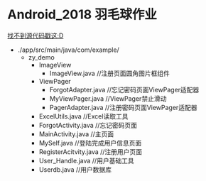 Android_2018 羽毛球作业
======================
[找不到源代码戳这:D](https://github.com/814792647/Android_2018_zydemo/tree/master/app/src/main/java/com/example/com/zy_demo)
* ./app/src/main/java/com/example/
	* zy_demo
		* ImageView
			* ImageView.java 	//注册页面圆角图片框组件
		* ViewPager
			* ForgotAdapter.java    //忘记密码页面ViewPager适配器
			* MyViewPager.java	//ViewPager禁止滑动
			* PagerAdapter.java     //注册密码页面ViewPager适配器
		* ExcelUtils.java		//Excel读取工具
		* ForgotActivity.java		//忘记密码页面
		* MainActivity.java		//主页面
		* MySelf.java			//登陆完成用户信息页面
		* RegisterAcitvity.java		//注册用户页面
		* User_Handle.java		//用户基础工具
		* Userdb.java                   //用户数据库

